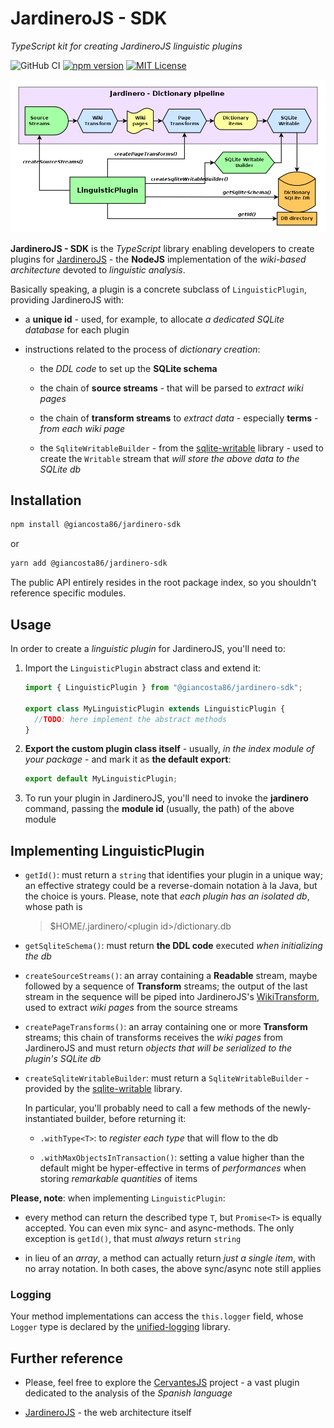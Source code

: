 # JardineroJS - SDK

_TypeScript kit for creating JardineroJS linguistic plugins_

![GitHub CI](https://github.com/giancosta86/JardineroJS-sdk/actions/workflows/publish-to-npm.yml/badge.svg)
[![npm version](https://badge.fury.io/js/@giancosta86%2Fjardinero-sdk.svg)](https://badge.fury.io/js/@giancosta86%2Fjardinero-sdk)
[![MIT License](https://img.shields.io/badge/license-MIT-blue.svg?style=flat)](/LICENSE)

![Overview](./docs/diagrams/overview.png)

**JardineroJS - SDK** is the _TypeScript_ library enabling developers to create plugins for [JardineroJS](https://github.com/giancosta86/JardineroJS) - the **NodeJS** implementation of the _wiki-based architecture_ devoted to _linguistic analysis_.

Basically speaking, a plugin is a concrete subclass of `LinguisticPlugin`, providing JardineroJS with:

- a **unique id** - used, for example, to allocate _a dedicated SQLite database_ for each plugin

- instructions related to the process of _dictionary creation_:

  - the _DDL code_ to set up the **SQLite schema**

  - the chain of **source streams** - that will be parsed to _extract wiki pages_

  - the chain of **transform streams** to _extract data_ - especially **terms** - _from each wiki page_

  - the `SqliteWritableBuilder` - from the [sqlite-writable](https://github.com/giancosta86/sqlite-writable) library - used to create the `Writable` stream that _will store the above data to the SQLite db_

## Installation

```bash
npm install @giancosta86/jardinero-sdk
```

or

```bash
yarn add @giancosta86/jardinero-sdk
```

The public API entirely resides in the root package index, so you shouldn't reference specific modules.

## Usage

In order to create a _linguistic plugin_ for JardineroJS, you'll need to:

1. Import the `LinguisticPlugin` abstract class and extend it:

   ```typescript
   import { LinguisticPlugin } from "@giancosta86/jardinero-sdk";

   export class MyLinguisticPlugin extends LinguisticPlugin {
     //TODO: here implement the abstract methods
   }
   ```

1. **Export the custom plugin class itself** - usually, _in the index module of your package_ - and mark it as **the default export**:

   ```typescript
   export default MyLinguisticPlugin;
   ```

1. To run your plugin in JardineroJS, you'll need to invoke the **jardinero** command, passing the **module id** (usually, the path) of the above module

## Implementing LinguisticPlugin

- `getId()`: must return a `string` that identifies your plugin in a unique way; an effective strategy could be a reverse-domain notation à la Java, but the choice is yours. Please, note that _each plugin has an isolated db_, whose path is

  > $HOME/.jardinero/\<plugin id\>/dictionary.db

- `getSqliteSchema()`: must return **the DDL code** executed _when initializing the db_

- `createSourceStreams()`: an array containing a **Readable** stream, maybe followed by a sequence of **Transform** streams; the output of the last stream in the sequence will be piped into JardineroJS's [WikiTransform](https://github.com/giancosta86/wiki-transform), used to extract _wiki pages_ from the source streams

- `createPageTransforms()`: an array containing one or more **Transform** streams; this chain of transforms receives the _wiki pages_ from JardineroJS and must return _objects that will be serialized to the plugin's SQLite db_

- `createSqliteWritableBuilder`: must return a `SqliteWritableBuilder` - provided by the [sqlite-writable](https://github.com/giancosta86/sqlite-writable) library.

  In particular, you'll probably need to call a few methods of the newly-instantiated builder, before returning it:

  - `.withType<T>`: to _register each type_ that will flow to the db

  - `.withMaxObjectsInTransaction()`: setting a value higher than the default might be hyper-effective in terms of _performances_ when storing _remarkable quantities_ of items

**Please, note**: when implementing `LinguisticPlugin`:

- every method can return the described type `T`, but `Promise<T>` is equally accepted. You can even mix sync- and async-methods. The only exception is `getId()`, that must _always_ return `string`

- in lieu of an _array_, a method can actually return _just a single item_, with no array notation. In both cases, the above sync/async note still applies

### Logging

Your method implementations can access the `this.logger` field, whose `Logger` type is declared by the [unified-logging](https://github.com/giancosta86/unified-logging) library.

## Further reference

- Please, feel free to explore the [CervantesJS](https://github.com/giancosta86/CervantesJS) project - a vast plugin dedicated to the analysis of the _Spanish language_

- [JardineroJS](https://github.com/giancosta86/JardineroJS) - the web architecture itself
